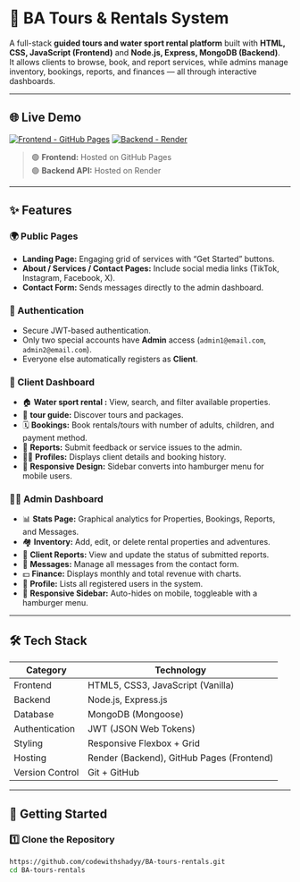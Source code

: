 # 🏡 BA Tours & Rentals System

A full-stack **guided tours and  water sport rental  platform** built with **HTML, CSS, JavaScript (Frontend)** and **Node.js, Express, MongoDB (Backend)**.  
It allows clients to browse, book, and report services, while admins manage inventory, bookings, reports, and finances — all through interactive dashboards.

---

## 🌐 Live Demo

[![Frontend - GitHub Pages](https://img.shields.io/badge/Frontend-Live%20Demo-1E90FF?logo=github)](https://codewithshadyy.github.io/BA-tours-rentals/)
[![Backend - Render](https://img.shields.io/badge/Backend-API%20Live-00C853?logo=render)](https://ba-tours-rentals.onrender.com)

> 🟢 **Frontend:** Hosted on GitHub Pages  
> 🟢 **Backend API:** Hosted on Render  

---

## ✨ Features

### 🌍 Public Pages
- **Landing Page:** Engaging grid of services with “Get Started” buttons.  
- **About / Services / Contact Pages:** Include social media links (TikTok, Instagram, Facebook, X).  
- **Contact Form:** Sends messages directly to the admin dashboard.

### 🔐 Authentication
- Secure JWT-based authentication.
- Only two special accounts have **Admin** access (`admin1@email.com`, `admin2@email.com`).
- Everyone else automatically registers as **Client**.

### 👤 Client Dashboard
- 🏠 **Water sport rental :** View, search, and filter available properties.  
- 🧭 **tour guide:** Discover tours and packages.  
- 🗓️ **Bookings:** Book rentals/tours with number of adults, children, and payment method.  
- 🧾 **Reports:** Submit feedback or service issues to the admin.  
- 👨‍💻 **Profiles:** Displays client details and booking history.  
- 📱 **Responsive Design:** Sidebar converts into hamburger menu for mobile users.

### 🧑‍💼 Admin Dashboard
- 📊 **Stats Page:** Graphical analytics for Properties, Bookings, Reports, and Messages.  
- 🏘️ **Inventory:** Add, edit, or delete rental properties and adventures.  
- 📝 **Client Reports:** View and update the status of submitted reports.  
- 💬 **Messages:** Manage all messages from the contact form.  
- 💵 **Finance:** Displays monthly and total revenue with charts.  
- 👥 **Profile:** Lists all registered users in the system.  
- 📱 **Responsive Sidebar:** Auto-hides on mobile, toggleable with a hamburger menu.

---

## 🛠️ Tech Stack

| Category | Technology |
|-----------|-------------|
| Frontend | HTML5, CSS3, JavaScript (Vanilla) |
| Backend | Node.js, Express.js |
| Database | MongoDB (Mongoose) |
| Authentication | JWT (JSON Web Tokens) |
| Styling | Responsive Flexbox + Grid |
| Hosting | Render (Backend), GitHub Pages (Frontend) |
| Version Control | Git + GitHub |

---

## 🚀 Getting Started

### 1️⃣ Clone the Repository
```bash
https://github.com/codewithshadyy/BA-tours-rentals.git
cd BA-tours-rentals
